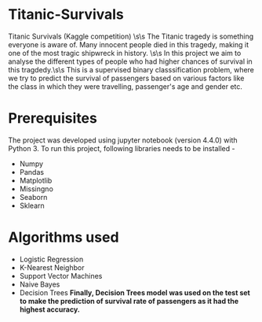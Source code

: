 # Titanic-Survivals
Titanic Survivals (Kaggle competition) \s\s
The Titanic tragedy is something everyone is aware of. Many innocent people died in this tragedy, making it one of the most tragic shipwreck in history. \s\s
In this project we aim to analyse the different types of people who had higher chances of survival in this tragdedy.\s\s
This is a supervised binary classsification problem, where we try to predict the survival of passengers based on various factors like the class in which they were travelling, passenger's age and gender etc.


# Prerequisites
The project was developed using jupyter notebook (version 4.4.0) with Python 3.
To run this project, following libraries needs to be installed - 
* Numpy
* Pandas
* Matplotlib
* Missingno
* Seaborn
* Sklearn

# Algorithms used
* Logistic Regression
* K-Nearest Neighbor
* Support Vector Machines
* Naive Bayes
* Decision Trees
**Finally, Decision Trees model was used on the test set to make the prediction of survival rate of passengers as it had the highest accuracy.**
